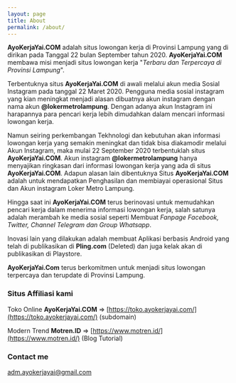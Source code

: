 ```yaml
---
layout: page
title: About
permalink: /about/
---
```


**AyoKerjaYai.COM** adalah situs lowongan kerja di Provinsi Lampung yang di dirikan pada Tanggal 22 bulan September tahun 2020. **AyoKerjaYai.COM** membawa misi menjadi situs lowongan kerja "_Terbaru dan Terpercaya di Provinsi Lampung_".

Terbentuknya situs **AyoKerjaYai.COM** di awali melalui akun media Sosial Instagram pada  tanggal 22 Maret 2020.  Pengguna media sosial instagram yang kian meningkat menjadi alasan dibuatnya akun instagram dengan nama akun **@lokermetrolampung**. Dengan adanya akun Instagram ini harapannya para pencari kerja lebih dimudahkan dalam mencari informasi lowongan kerja.

Namun seiring perkembangan Tekhnologi dan kebutuhan akan informasi lowongan kerja yang semakin meningkat dan tidak bisa diakamodir melalui Akun Instagram, maka mulai 22 September 2020 terbentuklah situs **AyoKerjaYai.COM**. Akun instagram **@lokermetrolampung** hanya menyajikan ringkasan dari informasi lowongan kerja yang ada di situs **AyoKerjaYai.COM**.  Adapun alasan lain dibentuknya Situs **AyoKerjaYai.COM** adalah untuk mendapatkan Penghasilan dan membiayai operasional Situs dan Akun instagram Loker Metro Lampung.

Hingga saat ini **AyoKerjaYai.COM** terus berinovasi untuk memudahkan pencari kerja dalam menerima informasi lowongan kerja, salah satunya adalah merambah ke media sosial seperti Membuat _Fanpage Facebook, Twitter,  Channel Telegram dan Group Whatsapp_.

Inovasi lain yang dilakukan adalah membuat Aplikasi berbasis Android yang telah di publikasikan di **Pling.com** (Deleted) dan juga kelak akan di publikasikan di Playstore.

**AyoKerjaYai.Com** terus berkomitmen untuk menjadi situs lowongan terpercaya dan terupdate di Provinsi Lampung.

### Situs Affiliasi kami

Toko Online **AyoKerjaYai.COM** => [https://toko.ayokerjayai.com/](https://toko.ayokerjayai.com/) (subdomain)

Modern Trend **Motren.ID** => [https://www.motren.id/](https://www.motren.id/) (Blog Tutorial)

### Contact me

[adm.ayokerjayai@gmail.com](mailto:adm.ayokerjayai@gmail.com)
